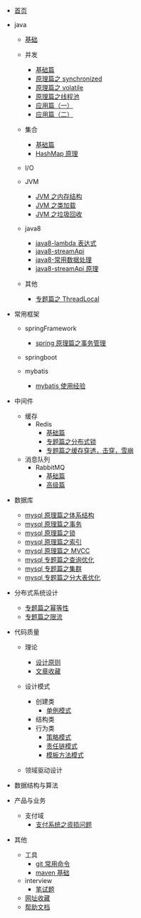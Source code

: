 - [首页](README.md)
- java

  - [基础](./docs/java/基础/基础.md)
  - 并发

    - [基础篇](/docs/java/并发/基础篇.md)
    - [原理篇之 synchronized](/docs/java/并发/原理篇之synchronized.md)
    - [原理篇之 volatile](/docs/java/并发/原理篇之volatile.md)
    - [原理篇之线程池](/docs/java/并发/原理篇之线程池.md)
    - [应用篇（一）](</docs/java/并发/应用篇(一).md>)
    - [应用篇（二）](</docs/java/并发/应用篇(二).md>)

  - 集合

    - [基础篇](/docs/java/集合/基础篇.md)
    - [HashMap 原理](/docs/java/集合/HashMap原理.md)

  - I/O
  - JVM

    - [JVM 之内存结构](/docs/java/JVM/JVM之内存结构.md)
    - [JVM 之类加载](/docs/java/JVM/JVM之类加载.md)
    - [JVM 之垃圾回收](/docs/java/JVM/JVM之垃圾回收.md)

  - java8

    - [java8-lambda 表达式](/docs/java/java8/java8-lambda表达式.md)
    - [java8-streamApi](/docs/java/java8/java8-streamApi.md)
    - [java8-常用数据处理](/docs/java/java8/java8-常用数据处理.md)
    - [java8-streamApi 原理](/docs/java/java8/浅谈javaStreamApi原理.md)

  - 其他

    - [专题篇之 ThreadLocal](/docs/java/其他/专题篇之ThreadLocal.md)

- 常用框架

  - springFramework

    - [spring 原理篇之事务管理](/docs/常用框架/springFramework/spring原理篇之事务管理.md)

  - springboot

  - mybatis
    - [mybatis 使用经验](/docs/常用框架/mybatis/mybatis常用语句.md)

- 中间件
  - 缓存
    - Redis
      - [基础篇](/docs/中间件/缓存/Redis/基础篇.md)
      - [专题篇之分布式锁](/docs/中间件/缓存/Redis/专题篇之分布式锁.md)
      - [专题篇之缓存穿透，击穿，雪崩](/docs/中间件/缓存/Redis/专题篇之缓存穿透，击穿，雪崩.md)
  - 消息队列
    - RabbitMQ
      - [基础篇](/docs/中间件/消息队列/RabbitMQ/基础篇.md)
      - [高级篇](/docs/中间件/消息队列/RabbitMQ/高级篇.md)
- 数据库

  - [mysql 原理篇之体系结构](/docs/数据库/mysql原理篇之体系结构.md)
  - [mysql 原理篇之事务](/docs/数据库/mysql原理篇之事务.md)
  - [mysql 原理篇之锁](/docs/数据库/mysql原理篇之锁.md)
  - [mysql 原理篇之索引](/docs/数据库/mysql原理篇之索引.md)
  - [mysql 原理篇之 MVCC](/docs/数据库/mysql原理篇之MVCC.md)
  - [mysql 专题篇之查询优化](/docs/数据库/mysql专题篇之查询优化.md)
  - [mysql 专题篇之集群](/docs/数据库/mysql专题篇之集群.md)
  - [mysql 专题篇之分大表优化](/docs/数据库/mysql专题篇之大表优化.md)

- 分布式系统设计

  - [专题篇之幂等性](/docs/分布式系统设计/专题篇之幂等性.md)
  - [专题篇之限流](/docs/分布式系统设计/专题篇之限流.md)

- 代码质量

  - 理论

    - [设计原则](/docs/代码质量/理论/设计原则.md)
    - [文章收藏](/docs/代码质量/理论/文章收藏.md)

  - 设计模式

    - 创建类
      - [单例模式](/docs/代码质量/设计模式/创建类/单例模式.md)
    - 结构类
    - 行为类
      - [策略模式](/docs/代码质量/设计模式/行为类/策略模式.md)
      - [责任链模式](/docs/代码质量/设计模式/行为类/责任链模式.md)
      - [模板方法模式](/docs/代码质量/设计模式/行为类/模板方法模式.md)

  - 领域驱动设计

- 数据结构与算法

- 产品与业务

  - 支付域
    - [支付系统之资损问题](/docs/产品和业务/支付域/支付系统之防资损问题.md)

- 其他
  - 工具
    - [git 常用命令](/docs/其他/工具/git常用命令.md)
    - [maven 基础](/docs/其他/工具/maven基础.md)
  - interview
    - [笔试题](/docs/其他/interview/笔试题.md)
  - [网址收藏](/docs/其他/网址收藏.md)
  - [帮助文档](/docs/其他/帮助文档.md)
